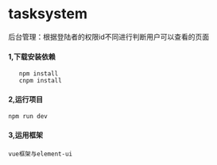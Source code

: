 # tasksystem
后台管理：根据登陆者的权限id不同进行判断用户可以查看的页面

#### 1,下载安装依赖
```
   npm install
   cnpm install
```
#### 2,运行项目
```
npm run dev
```
#### 3,运用框架
    vue框架与element-ui